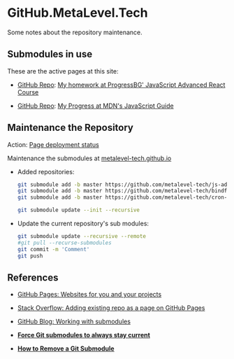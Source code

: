 # GitHub.MetaLevel.Tech

Some notes about the repository maintenance.


## Submodules in use

These are the active pages at this site:

* [GitHub Repo](https://github.com/metalevel-tech/js-advanced-react-progressbg-homework): [My homework at ProgressBG' JavaScript Advanced React Course](/js_homework/)
 
* [GitHub Repo](https://github.com/metalevel-tech/js-advanced-react-progressbg-homework/tree/master/mdn.study): [My Progress at MDN's JavaScript Guide](/js_homework/mdn.study/)


## Maintenance the Repository

Action: [Page deployment status](https://github.com/metalevel-tech/metalevel-tech.github.io/actions/workflows/pages/pages-build-deployment)

Maintenance the submodules at [metalevel-tech.github.io](https://github.com/metalevel-tech/metalevel-tech.github.io)

*  Added repositories:

    ```bash
    git submodule add -b master https://github.com/metalevel-tech/js-advanced-react-progressbg-homework js_homework
    git submodule add -b master https://github.com/metalevel-tech/bindfs-to-home-bash.git
    git submodule add -b master https://github.com/metalevel-tech/cron-gui-launcher.git
    ```

    ```bash
    git submodule update --init --recursive
    ```


* Update the current repository's sub modules:

    ```bash
    git submodule update --recursive --remote
    #git pull --recurse-submodules
    git commit -m 'Comment'
    git push
    ```

## References

  * [GitHub Pages: Websites for you and your projects](https://pages.github.com/)

  * [Stack Overflow: Adding existing repo as a page on GitHub Pages](https://stackoverflow.com/a/52437739/6543935)

  * [GitHub Blog: Working with submodules](https://github.blog/2016-02-01-working-with-submodules/)

  * [**Force Git submodules to always stay current**](https://stackoverflow.com/a/31851819/6543935)
  
  * [**How to Remove a Git Submodule**](https://www.w3docs.com/snippets/git/how-to-remove-a-git-submodule.html)


